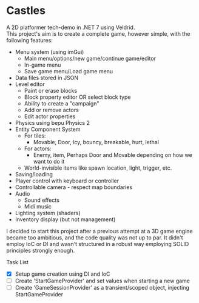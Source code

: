 # Castles

A 2D platformer tech-demo in .NET 7 using Veldrid.  
This project's aim is to create a complete game, however simple, with the following features:

* Menu system (using imGui)
	* Main menu/options/new game/continue game/editor
	* In-game menu
	* Save game menu/Load game menu
* Data files stored in JSON
* Level editor
	* Paint or erase blocks
	* Block property editor OR select block type
	* Ability to create a "campaign"
	* Add or remove actors
	* Edit actor properties
* Physics using bepu Physics 2
* Entity Component System
	* For tiles:
		* Movable, Door, Icy, bouncy, breakable, hurt, lethal
	* For actors:
		* Enemy, item, Perhaps Door and Movable depending on how we want to do it
	* World-invisible items like spawn location, light, trigger, etc.
* Saving/loading
* Player control with keyboard or controller
* Controllable camera - respect map boundaries
* Audio
	* Sound effects
	* Midi music
* Lighting system (shaders)
* Inventory display (but not management)

I decided to start this project after a previous attempt at a 3D game engine became too ambitious, and the code quality was not up to par. It didn't employ IoC or DI and wasn't structured in a robust way employing SOLID principles strongly enough.

Task List
* [x] Setup game creation using DI and IoC
* [ ] Create 'StartGameProvider' and set values when starting a new game
* [ ] Create 'GameSessionProvider' as a transient/scoped object, injecting StartGameProvider